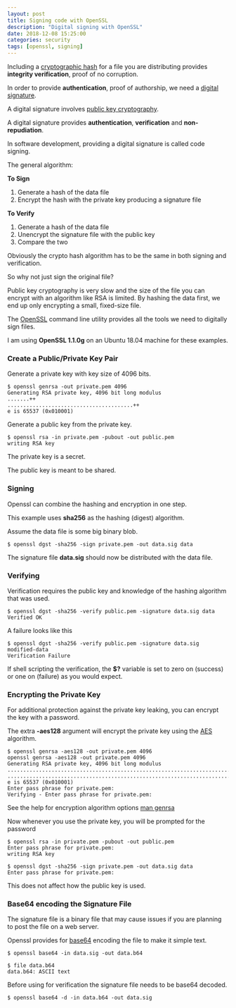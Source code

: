 ```yaml
---
layout: post
title: Signing code with OpenSSL
description: "Digital signing with OpenSSL"
date: 2018-12-08 15:25:00
categories: security
tags: [openssl, signing]
---
```


Including a [cryptographic hash][crypto-hash] for a file you are distributing provides **integrity verification**, proof of no corruption.

In order to provide **authentication**, proof of authorship, we need a [digital signature][digital-sig].

A digital signature involves [public key cryptography][pub-key-crypto].

A digital signature provides **authentication**, **verification** and **non-repudiation**.

In software development, providing a digital signature is called code signing.

The general algorithm:

**To Sign**

1. Generate a hash of the data file
2. Encrypt the hash with the private key producing a signature file

**To Verify**

1. Generate a hash of the data file
2. Unencrypt the signature file with the public key
3. Compare the two

Obviously the crypto hash algorithm has to be the same in both signing and verification.

So why not just sign the original file? 

Public key cryptography is very slow and the size of the file you can encrypt with an algorithm like RSA is limited. By hashing the data first, we end up only encrypting a small, fixed-size file.

The [OpenSSL][openssl] command line utility provides all the tools we need to digitally sign files.

I am using **OpenSSL 1.1.0g** on an Ubuntu 18.04 machine for these examples.

### Create a Public/Private Key Pair

Generate a private key with key size of 4096 bits.

    $ openssl genrsa -out private.pem 4096
    Generating RSA private key, 4096 bit long modulus
    .......++
    ........................................++
    e is 65537 (0x010001)

Generate a public key from the private key.

    $ openssl rsa -in private.pem -pubout -out public.pem
    writing RSA key

The private key is a secret.

The public key is meant to be shared.

### Signing

Openssl can combine the hashing and encryption in one step.

This example uses **sha256** as the hashing (digest) algorithm. 

Assume the data file is some big binary blob.

    $ openssl dgst -sha256 -sign private.pem -out data.sig data

The signature file **data.sig** should now be distributed with the data file.

### Verifying

Verification requires the public key and knowledge of the hashing algorithm that was used.

    $ openssl dgst -sha256 -verify public.pem -signature data.sig data
    Verified OK

A failure looks like this

    $ openssl dgst -sha256 -verify public.pem -signature data.sig modified-data
    Verification Failure


If shell scripting the verification, the **$?** variable is set to zero on (success) or one on (failure) as you would expect.

### Encrypting the Private Key

For additional protection against the private key leaking, you can encrypt the key with a password.

The extra **-aes128** argument will encrypt the private key using the [AES][aes] algorithm.

    $ openssl genrsa -aes128 -out private.pem 4096
    openssl genrsa -aes128 -out private.pem 4096
    Generating RSA private key, 4096 bit long modulus
    .....................................................................................................................................................++
    ..........................................................................................................................++
    e is 65537 (0x010001)
    Enter pass phrase for private.pem:
    Verifying - Enter pass phrase for private.pem:

See the help for encryption algorithm options [man genrsa][genrsa]
 
Now whenever you use the private key, you will be prompted for the password

    $ openssl rsa -in private.pem -pubout -out public.pem
    Enter pass phrase for private.pem:
    writing RSA key

    $ openssl dgst -sha256 -sign private.pem -out data.sig data
    Enter pass phrase for private.pem:

This does not affect how the public key is used.

### Base64 encoding the Signature File

The signature file is a binary file that may cause issues if you are planning to post the file on a web server.

Openssl provides for [base64][base64] encoding the file to make it simple text.

    $ openssl base64 -in data.sig -out data.b64

    $ file data.b64
    data.b64: ASCII text

Before using for verification the signature file needs to be base64 decoded.

    $ openssl base64 -d -in data.b64 -out data.sig


[crypto-hash]: https://en.wikipedia.org/wiki/Cryptographic_hash_function
[digital-sig]: https://en.wikipedia.org/wiki/Digital_signature
[pub-key-crypto]: https://en.wikipedia.org/wiki/Public-key_cryptography
[openssl]: https://www.openssl.org/
[genrsa]: https://www.openssl.org/docs/manmaster/man1/genrsa.html
[aes]: https://en.wikipedia.org/wiki/Advanced_Encryption_Standard
[base64]: https://en.wikipedia.org/wiki/Base64